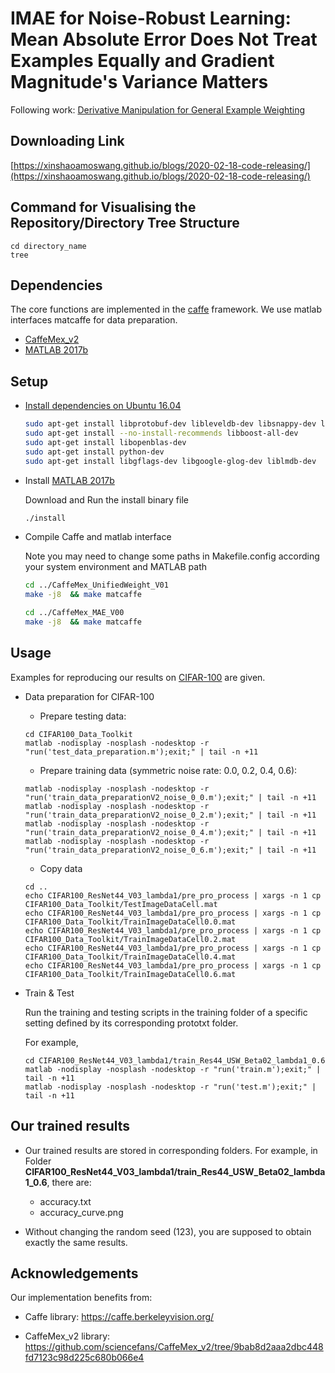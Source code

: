 
# IMAE for Noise-Robust Learning: Mean Absolute Error Does Not Treat Examples Equally and Gradient Magnitude's Variance Matters
Following work: [Derivative Manipulation for General Example Weighting](https://arxiv.org/pdf/1905.11233.pdf)

## Downloading Link

[https://xinshaoamoswang.github.io/blogs/2020-02-18-code-releasing/](https://xinshaoamoswang.github.io/blogs/2020-02-18-code-releasing/)

## Command for Visualising the Repository/Directory Tree Structure

```
cd directory_name
tree
```

## Dependencies
The core functions are implemented in the [caffe](https://github.com/BVLC/caffe) framework. We use matlab interfaces matcaffe for data preparation.  
* [CaffeMex_v2](https://github.com/sciencefans/CaffeMex_v2/tree/9bab8d2aaa2dbc448fd7123c98d225c680b066e4)
* [MATLAB 2017b](https://uk.mathworks.com/products/new_products/release2017b.html)


## Setup


* [Install dependencies on Ubuntu 16.04](http://caffe.berkeleyvision.org/install_apt.html ) 
    ```bash
    sudo apt-get install libprotobuf-dev libleveldb-dev libsnappy-dev libopencv-dev libhdf5-serial-dev protobuf-compiler
    sudo apt-get install --no-install-recommends libboost-all-dev
    sudo apt-get install libopenblas-dev
    sudo apt-get install python-dev
    sudo apt-get install libgflags-dev libgoogle-glog-dev liblmdb-dev
    ```
* Install [MATLAB 2017b](https://uk.mathworks.com/products/new_products/release2017b.html)

    Download and Run the install binary file
    ```bash
    ./install
    ```

* Compile Caffe and matlab interface
    
    Note you may need to change some paths in Makefile.config according your system environment and MATLAB path 

    ```bash
    cd ../CaffeMex_UnifiedWeight_V01
    make -j8  && make matcaffe
    
    cd ../CaffeMex_MAE_V00
    make -j8  && make matcaffe
    ```

## Usage

Examples for reproducing our results on [CIFAR-100](https://www.cs.toronto.edu/~kriz/cifar.html) are given. 

* Data preparation for CIFAR-100
    
    * Prepare testing data: 
    ```
    cd CIFAR100_Data_Toolkit
    matlab -nodisplay -nosplash -nodesktop -r "run('test_data_preparation.m');exit;" | tail -n +11
    ```

    * Prepare training data (symmetric noise rate: 0.0, 0.2, 0.4, 0.6): 
    ```
    matlab -nodisplay -nosplash -nodesktop -r "run('train_data_preparationV2_noise_0_0.m');exit;" | tail -n +11
    matlab -nodisplay -nosplash -nodesktop -r "run('train_data_preparationV2_noise_0_2.m');exit;" | tail -n +11
    matlab -nodisplay -nosplash -nodesktop -r "run('train_data_preparationV2_noise_0_4.m');exit;" | tail -n +11
    matlab -nodisplay -nosplash -nodesktop -r "run('train_data_preparationV2_noise_0_6.m');exit;" | tail -n +11
    ```

    * Copy data 
    ```
    cd .. 
    echo CIFAR100_ResNet44_V03_lambda1/pre_pro_process | xargs -n 1 cp CIFAR100_Data_Toolkit/TestImageDataCell.mat
    echo CIFAR100_ResNet44_V03_lambda1/pre_pro_process | xargs -n 1 cp CIFAR100_Data_Toolkit/TrainImageDataCell0.0.mat
    echo CIFAR100_ResNet44_V03_lambda1/pre_pro_process | xargs -n 1 cp CIFAR100_Data_Toolkit/TrainImageDataCell0.2.mat
    echo CIFAR100_ResNet44_V03_lambda1/pre_pro_process | xargs -n 1 cp CIFAR100_Data_Toolkit/TrainImageDataCell0.4.mat
    echo CIFAR100_ResNet44_V03_lambda1/pre_pro_process | xargs -n 1 cp CIFAR100_Data_Toolkit/TrainImageDataCell0.6.mat
    ```

* Train & Test
    
    Run the training and testing scripts in the training folder of a specific setting defined by its corresponding prototxt folder. 
    
    For example, 
    ```
    cd CIFAR100_ResNet44_V03_lambda1/train_Res44_USW_Beta02_lambda1_0.6
    matlab -nodisplay -nosplash -nodesktop -r "run('train.m');exit;" | tail -n +11
    matlab -nodisplay -nosplash -nodesktop -r "run('test.m');exit;" | tail -n +11
    ```


## Our trained results

* Our trained results are stored in corresponding folders. For example, in Folder **CIFAR100_ResNet44_V03_lambda1/train_Res44_USW_Beta02_lambda1_0.6**, there are: 
    * accuracy.txt
    * accuracy_curve.png

* Without changing the random seed (123), you are supposed to obtain exactly the same results. 







## Acknowledgements

Our implementation benefits from:

* Caffe library: https://caffe.berkeleyvision.org/

* CaffeMex_v2 library: https://github.com/sciencefans/CaffeMex_v2/tree/9bab8d2aaa2dbc448fd7123c98d225c680b066e4


